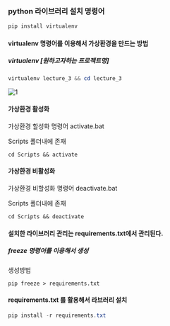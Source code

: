 ### python 라이브러리 설치 명령어

```powershell
pip install virtualenv
```



#### virtualenv 명령어를 이용해서 가상환경을 만드는 방법

##### virtualenv  [원하고자하는 프로젝트명]

```powershell
virtualenv lecture_3 && cd lecture_3
```



![1](https://user-images.githubusercontent.com/25717861/87618639-4e6aef80-c755-11ea-9047-d5a5e72ca2e8.png)



#### 가상환경 활성화 

가상환경 할성화 명령어 activate.bat

Scripts 폴더내에 존재

```shell
cd Scripts && activate
```



#### 가상환경 비활성화

가상환경 비할성화 명령어 deactivate.bat

Scripts 폴더내에 존재

```shell
cd Scripts && deactivate
```





#### 설치한 라이브러리 관리는 requirements.txt에서 관리된다.

##### freeze 명령어를 이용해서 생성

생성방법

```shell
pip freeze > requirements.txt
```



#### requirements.txt 를 활용해서 라브러리 설치

```powershell
pip install -r requirements.txt
```



